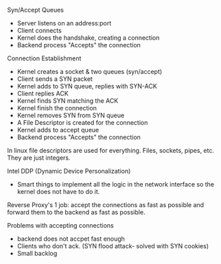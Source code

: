 Syn/Accept Queues

- Server listens on an address:port
- Client connects
- Kernel does the handshake, creating a connection
- Backend process "Accepts" the connection

Connection Establishment
- Kernel creates a socket & two queues (syn/accept)
- Client sends a SYN packet
- Kernel adds to SYN queue, replies with SYN-ACK
- Client replies ACK
- Kernel finds SYN matching the ACK
- Kernel finish the connection
- Kernel removes SYN from SYN queue
- A File Descriptor is created for the connection
- Kernel adds to accept queue
- Backend process "Accepts" the connection

In linux file descriptors are used for everything. Files, sockets, pipes, etc. They are just integers.

Intel DDP (Dynamic Device Personalization)
- Smart things to implement all the logic in the network interface so the kernel does not have to do it.



Reverse Proxy's 1 job: accept the connections as fast as possible and forward them to the backend as fast as possible.

Problems with accepting connections
- backend does not accpet fast enough
- Clients who don't ack. (SYN flood attack- solved with SYN cookies)
- Small backlog 